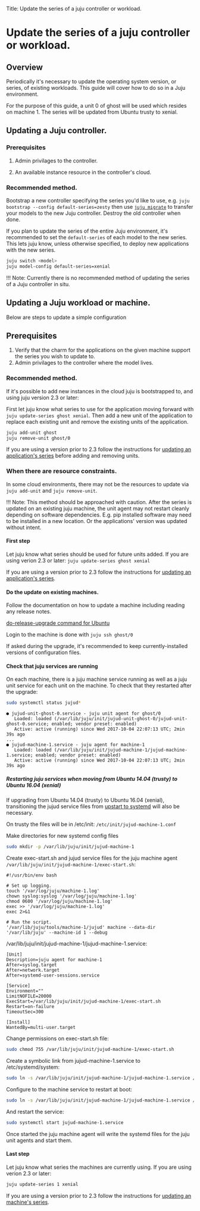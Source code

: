 Title: Update the series of a juju controller or workload.

# Update the series of a juju controller or workload.

## Overview

Periodically it's necessary to update the operating system version, or series,
of existing workloads. This guide will cover how to do so in a Juju environment.

For the purpose of this guide, a unit 0 of ghost will be used which resides
on machine 1. The series will be updated from Ubuntu trusty to xenial.

## Updating a Juju controller.

### Prerequisites

  1. Admin privilages to the controller.

  2. An available instance resource in the controller's cloud.

### Recommended method.

Bootstrap a new controller specifying the series you'd like to use, e.g.
`juju bootstrap --config default-series=zesty` then use [`juju migrate`][migrate]
to transfer your models to the new Juju controller. Destroy the old
controller when done.

If you plan to update the series of the entire Juju environment, it's
recommended to set the `default-series` of each model to the new series.
This lets juju know, unless otherwise specified, to deploy new applications
with the new series.

```bash
juju switch <model>
juju model-config default-series=xenial
```

!!! Note:
    Currently there is no recommended method of updating the series of a Juju
    controller in situ.

## Updating a Juju workload or machine.

Below are steps to update a simple configuration

## Prerequisites

  1. Verify that the charm for the applications on the given machine support
  the series you wish to update to.
  2. Admin privilages to the controller where the model lives.

### Recommended method.

If it's possible to add new instances in the cloud juju is bootstrapped to,
and using juju version 2.3 or later:

First let juju know what series to use for the application moving forward with
`juju update-series ghost xenial`. Then add a new unit of the application to
replace each existing unit and remove the existing units of the application.

```bash
juju add-unit ghost
juju remove-unit ghost/0
```

If you are using a version prior to 2.3 follow the instructions for
[updating an application's series][app-update] before adding and removing
units.

### When there are resource constraints.

In some cloud environments, there may not be the resources to update via
`juju add-unit` and `juju remove-unit`.

!!! Note:
    This method should be approached with caution. After the series is updated
    on an existing juju machine, the unit agent may not restart cleanly depending on
    software dependencies. E.g. pip installed software may need to be installed
    in a new location. Or the applications' version was updated without intent.

#### First step

Let juju know what series should be used for future units added. If you are
using verion 2.3 or later: `juju update-series ghost xenial`

If you are using a version prior to 2.3 follow the instructions for
[updating an application's series][app-update].

#### Do the update on existing machines.

Follow the documentation on how to update a machine including reading any
release notes.

[do-release-upgrade command for Ubuntu][upgrade]

Login to the machine is done with `juju ssh ghost/0`

If asked during the upgrade, it's recommended to keep currently-installed
versions of configuration files.

#### Check that juju services are running

On each machine, there is a juju machine service running as well as a juju
unit service for each unit on the machine.  To check that they restarted after
the upgrade:

```bash
sudo systemctl status jujud*
```
```no-highlight
● jujud-unit-ghost-0.service - juju unit agent for ghost/0
   Loaded: loaded (/var/lib/juju/init/jujud-unit-ghost-0/jujud-unit-ghost-0.service; enabled; vendor preset: enabled)
   Active: active (running) since Wed 2017-10-04 22:07:13 UTC; 2min 39s ago
...
● jujud-machine-1.service - juju agent for machine-1
   Loaded: loaded (/var/lib/juju/init/jujud-machine-1/jujud-machine-1.service; enabled; vendor preset: enabled)
   Active: active (running) since Wed 2017-10-04 22:07:13 UTC; 2min 39s ago
```


##### Restarting juju services when moving from Ubuntu 14.04 (trusty) to Ubuntu 16.04 (xenial)

If upgrading from Ubuntu 14.04 (trusty) to Ubuntu 16.04 (xenial), transitioning
the jujud service files from [upstart to systemd][systemd] will also be
necessary.

On trusty the files will be in /etc/init: `/etc/init/jujud-machine-1.conf`

Make directories for new systemd config files 
```bash
sudo mkdir -p /var/lib/juju/init/jujud-machine-1
```

Create exec-start.sh and jujud service files for the juju machine agent
`/var/lib/juju/init/jujud-machine-1/exec-start.sh`:
```no-highlight
#!/usr/bin/env bash

# Set up logging.
touch '/var/log/juju/machine-1.log'
chown syslog:syslog '/var/log/juju/machine-1.log'
chmod 0600 '/var/log/juju/machine-1.log'
exec >> '/var/log/juju/machine-1.log'
exec 2>&1

# Run the script.
'/var/lib/juju/tools/machine-1/jujud' machine --data-dir '/var/lib/juju' --machine-id 1 --debug
```
/var/lib/juju/init/jujud-machine-1/jujud-machine-1.service:
```no-highlight
[Unit]
Description=juju agent for machine-1
After=syslog.target
After=network.target
After=systemd-user-sessions.service

[Service]
Environment=""
LimitNOFILE=20000
ExecStart=/var/lib/juju/init/jujud-machine-1/exec-start.sh
Restart=on-failure
TimeoutSec=300

[Install]
WantedBy=multi-user.target
```

Change permissions on exec-start.sh file: 
```bash
sudo chmod 755 /var/lib/juju/init/jujud-machine-1/exec-start.sh
```

Create a symbolic link from jujud-machine-1.service to /etc/systemd/system:
```bash
sudo ln -s /var/lib/juju/init/jujud-machine-1/jujud-machine-1.service /etc/systemd/system/
```

Configure to the machine service to restart at boot:
```bash
sudo ln -s /var/lib/juju/init/jujud-machine-1/jujud-machine-1.service /etc/systemd/system/multi-user.target.wants/jujud-machine-1.service
```

And restart the service: 
```bash
sudo systemctl start jujud-machine-1.service
```

Once started the juju machine agent will write the systemd files for the juju
unit agents and start them.

#### Last step

Let juju know what series the machines are currently using. If you are using
verion 2.3 or later: 
```bash
juju update-series 1 xenial
```

If you are using a version prior to 2.3 follow the instructions for
[updating an machine's series][mach-update].

[migrate]: ./models-migrate.html
[app-update]: https://jujucharms.com/docs/2.2/howto-applicationupdateseries
[mach-update]: https://jujucharms.com/docs/2.2/howto-machineupdateseries
[upgrade]: https://help.ubuntu.com/lts/serverguide/installing-upgrading.html
[systemd]: https://wiki.ubuntu.com/SystemdForUpstartUsers
